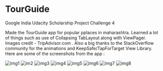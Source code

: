 # TourGuide
Google India Udacity Scholarship Project Challenge 4

Made the TourGuide app for popular pplaces in maharashtra. 
Learned a lot of things such as use of Collapsing TabLayout along with ViewPager. 
Images credit - TripAdvisor.com . 
Also a big thanks to the StackOverflow community for the animations and KeepSafe/TapForTarget View Library. 
Here are some of the screenshots from the app :

![img1](https://user-images.githubusercontent.com/37339485/43858236-2837e754-9b6b-11e8-95d2-e8f1e35918f2.jpeg)
![im2](https://user-images.githubusercontent.com/37339485/43858243-2c9870f2-9b6b-11e8-9ef9-71c74fa60966.jpeg)
![img3](https://user-images.githubusercontent.com/37339485/43858252-2f9e9812-9b6b-11e8-8d26-146aa23db6ce.jpeg)
![img4](https://user-images.githubusercontent.com/37339485/43858256-33596d6a-9b6b-11e8-9792-a521dc779a21.jpeg)
![img5](https://user-images.githubusercontent.com/37339485/43858267-3871077c-9b6b-11e8-80f3-60ca0831bd32.jpeg)
![img6](https://user-images.githubusercontent.com/37339485/43858280-3d2f656a-9b6b-11e8-91d5-dfba2c8e5362.jpeg)
![img7](https://user-images.githubusercontent.com/37339485/43858283-4025163e-9b6b-11e8-941b-83b8c515c117.jpeg)
![img8](https://user-images.githubusercontent.com/37339485/43858295-465a5686-9b6b-11e8-95fb-47dfec386255.jpeg)


